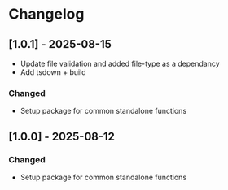 # Changelog

## [1.0.1] - 2025-08-15

- Update file validation and added file-type as a dependancy
- Add tsdown + build


### Changed

- Setup package for common standalone functions

## [1.0.0] - 2025-08-12

### Changed

- Setup package for common standalone functions